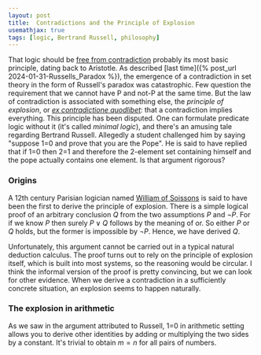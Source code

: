 ```yaml
---
layout: post
title:  Contradictions and the Principle of Explosion
usemathjax: true 
tags: [logic, Bertrand Russell, philosophy]
---
```


That logic should be [free from contradiction](https://plato.stanford.edu/entries/contradiction/#) probably its most basic principle, 
dating back to Aristotle. As described [last time]({% post_url 2024-01-31-Russells_Paradox %}), 
the emergence of a contradiction in set theory in the form of Russell's paradox was catastrophic. Few question the requirement that we cannot have P and not-P at the same time.
But the law of contradiction is associated with something else, the *principle of explosion*,
or [*ex contradictione quodlibet*](https://plato.stanford.edu/entries/logic-paraconsistent/#BrieHistExContQuod):
that a contradiction implies everything. 
This principle has been disputed. One can formulate predicate logic without it 
(it's called *minimal logic*), and there's an amusing tale regarding Bertrand Russell. 
Allegedly a student challenged him by saying "suppose 1=0 and prove that you are the Pope". 
He is said to have replied that if 1=0 then 2=1 and therefore 
the 2-element set containing himself and the pope actually contains one element. 
Is that argument rigorous? 

### Origins

A 12th century Parisian logician named 
[William of Soissons](https://en.wikipedia.org/wiki/William_of_Soissons)
is said to have been the first to derive the principle of explosion. 
There is a simple logical proof of an arbitrary conclusion $Q$
from the two assumptions $P$ and $\neg P$.
For if we know $P$ then surely $P\lor Q$ follows by the meaning of or.
So either $P$ or $Q$ holds, but the former is impossible by $\neg P$.
Hence, we have derived $Q$.

Unfortunately, this argument cannot be carried out in a typical natural deduction calculus.
The proof turns out to rely on the principle of explosion itself, 
which is built into most systems, so the reasoning would be circular.
I think the informal version of the proof is pretty convincing, 
but we can look for other evidence. 
When we derive a contradiction in a sufficiently concrete situation, an explosion seems to happen naturally. 

### The explosion in arithmetic 

As we saw in the argument attributed to Russell, 1=0 in arithmetic setting 
allows you to derive other identities by adding or multiplying the two sides by a constant.
It's trivial to obtain $m=n$ for all pairs of numbers. 